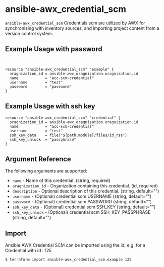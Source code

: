 
# ansible-awx_credential_scm

`ansible-awx_credential_scm` Credentials scm are utilized by AWX for  synchronizing with inventory sources, and importing project content from a version control system.

## Example Usage with password

```hcl


resource "ansible-awx_credential_scm" "example" {
  oragnization_id = ansible-awx_oragnization.oragnization.id
  name            = "acc-scm-credential"
  username        = "test"
  password        = "password"
}
```

## Example Usage with ssh key

```hcl
resource "ansible-awx_credential_scm" "credential" {
  oragnization_id = ansible-awx_oragnization.oragnization.id
  name            = "acc-scm-credential"
  username        = "test"
  ssh_key_data    = file("${path.module}/files/id_rsa")
  ssh_key_unlock  = "passphrase"
}
```

## Argument Reference

The following arguments are supported:

* `name` - Name of this credential. (string, required)
* `oragnization_id` - Organization containing this credential. (id, required)
* `description` - Optional description of this credential. (string, default="")
* `username` - (Optional) credential scm USERNAME (string,  default="")
* `password` - (Optional)  credential scm PASSWORD (string, default="")
* `ssh_key_data` - (Optional)  credential scm SSH_KEY  (string, default="")
* `ssh_key_unlock` - (Optional)  credential scm SSH_KEY_PASSPHRASE  (string, default="")



## Import

Ansible AWX Credential SCM can be imported using the id, e.g. for a Credential with id : 125

```sh
$ terraform import ansible-awx_credential_scm.example 125
```
